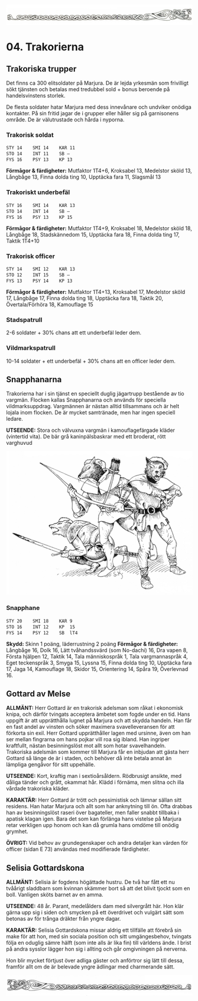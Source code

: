 <title>Trakorierna - Svavelvinter</title>

![](sidhuvud.jpg)

# 04. Trakorierna

## Trakoriska trupper

Det finns ca 300 elitsoldater på Marjura. De är lejda yrkesmän som frivilligt sökt tjänsten och betalas med tredubbel sold + bonus beroende på handelsvinstens storlek.

De flesta soldater hatar Marjura med dess innevånare och undviker onödiga kontakter. På sin fritid jagar de i grupper eller håller sig på garnisonens område. De är välutrustade och hårda i nyporna.

### Trakorisk soldat

```
STY 14    SMI 14    KAR 11
STO 14    INT 11    SB —
FYS 16    PSY 13    KP 13
```

**Förmågor & färdigheter:** Mutfaktor 1T4+6, Kroksabel 13, Medelstor sköld 13, Långbåge 13, Finna dolda ting 10, Upptäcka fara 11, Slagsmål 13

### Trakoriskt underbefäl

```
STY 16    SMI 14    KAR 13
STO 14    INT 14    SB —
FYS 16    PSY 13    KP 15
```

**Förmågor & färdigheter:** Mutfaktor 1T4+9, Kroksabel 18, Medelstor sköld 18, Långbåge 18, Stadskännedom 15, Upptäcka fara 18, Finna dolda ting 17, Taktik 1T4+10

### Trakorisk officer

```
STY 14    SMI 12    KAR 13
STO 12    INT 15    SB —
FYS 13    PSY 14    KP 13
```

**Förmågor & färdigheter:** Mutfaktor 1T4+13, Kroksabel 17, Medelstor sköld 17, Långbåge 17, Finna dolda ting 18, Upptäcka fara 18, Taktik 20, Övertala/Förhöra 18, Kamouflage 15

### Stadspatrull

2-6 soldater + 30% chans att ett underbefäl leder dem.

### Vildmarkspatrull

10-14 soldater + ett underbefäl + 30% chans att en officer leder dem.

## Snapphanarna

Trakorierna har i sin tjänst en speciellt duglig jägartrupp bestående av tio vargmän. Flocken kallas Snapphanarna och används för speciella vildmarksuppdrag. Vargmännen är nästan alltid tillsammans och är helt lojala inom flocken. De är mycket samtränade, men har ingen speciell ledare.

**UTSEENDE:** Stora och välvuxna vargmän i kamouflagefärgade kläder (vintertid vita). De bär grå kaninpälsbaskrar med ett broderat, rött varghuvud

![](04.snapphanarna.jpg)

### Snapphane

```
STY 20    SMI 18    KAR 9
STO 16    INT 12    KP  15
FYS 14    PSY 12    SB  lT4
```

**Skydd:** Skinn 1 poäng, läderrustning 2 poäng
**Förmågor & färdigheter:** Långbåge 16, Dolk 16, Lätt tvåhandssvärd (som No-dachi) 16, Dra vapen 8, Första hjälpen 12, Taktik 14, Tala människospråk 1, Tala vargmannaspråk  4, Eget teckenspråk 3, Smyga 15, Lyssna 15, Finna dolda ting 10, Upptäcka fara 17, Jaga 14, Kamouflage 18, Skidor 15, Orientering 14, Spåra 19, Överlevnad 16.

## Gottard av Melse

**ALLMÄNT:** Herr Gottard är en trakorisk adelsman som råkat i ekonomisk knipa, och därför tvingats acceptera ämbetet som fogde under en tid. Hans uppgift är att upprätthålla lugnet på Marjura och att skydda handeln. Han får en fast andel av vinsten och söker maximera svavelleveransen för att förkorta sin exil. Herr Gottard upprätthåller lagen med ursinne, även om han ser mellan fingrarna om hans pojkar vill roa sig ibland. Han ingriper kraftfullt, nästan besinningslöst mot allt som hotar svavelhandeln. Trakoriska adelsmän som kommer till Marjura får en inbjudan att gästa herr Gottard så länge de är i staden, och behöver då inte betala annat än lämpliga gengåvor för sitt uppehälle.

**UTSEENDE:** Kort, kraftig man i sextioårsåldern. Rödbrusigt ansikte, med dåliga tänder och grått, okammat hår. Klädd i förnäma, men slitna och illa vårdade trakoriska kläder.

**KARAKTÄR:** Herr Gottard är trött och pessimistisk och lämnar sällan sitt residens. Han hatar Marjura och allt som har anknytning till ön. Ofta drabbas han av besinningslöst raseri över bagateller, men faller snabbt tillbaka i apatisk klagan igen. Bara det som kan förlänga hans vistelse på Marjura retar verkligen upp honom och kan då grumla hans omdöme till onödig grymhet.

**ÖVRIGT:** Vid behov av grundegenskaper och andra detaljer kan värden för officer (sidan E 73) användas med modifierade färdigheter.

## Selisia Gottardskona

**ALLMÄNT:** Selisia är fogdens högättade hustru. De två har fått ett nu tvåårigt sladdbarn som kvinnan skämmer bort så att det blivit tjockt som en boll. Vanligen sköts barnet av en amma.

**UTSEENDE:** 48 år. Parant, medelålders dam med silvergrått här. Hon klär gärna upp sig i siden och smycken på ett överdrivet och vulgärt sätt som betonas av för trånga dräkter från yngre dagar.

**KARAKTÄR:** Selisia Gottardskona missar aldrig ett tillfälle att förebrå sin make för att hon, med sin sociala position och sitt umgängesbehov, tvingats följa en oduglig sämre hälft (som inte alls är lika fin) till världens ände. I brist på andra sysslor lägger hon sig i allting och går omgivningen på nerverna.

Hon blir mycket förtjust över adliga gäster och anförtror sig lätt till dessa, framför allt om de är belevade yngre ädlingar med charmerande sätt.

![](sidfot.jpg)
